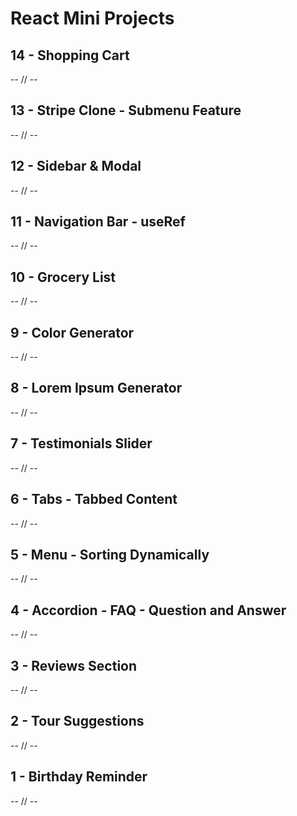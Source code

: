 # React Mini Projects

## 14 - Shopping Cart

-- // --

## 13 - Stripe Clone - Submenu Feature

-- // --

## 12 - Sidebar & Modal

-- // --

## 11 - Navigation Bar - useRef

-- // --

## 10 - Grocery List

-- // --

## 9 - Color Generator

-- // --

## 8 - Lorem Ipsum Generator

-- // --

## 7 - Testimonials Slider

-- // --

## 6 - Tabs - Tabbed Content

-- // --

## 5 - Menu - Sorting Dynamically

-- // --

## 4 - Accordion - FAQ - Question and Answer

-- // --

## 3 - Reviews Section

-- // --

## 2 - Tour Suggestions

-- // --

## 1 - Birthday Reminder

-- // --
